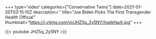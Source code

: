 +++
type='video'
categories=["Conservative Twins"]
date=2021-01-20T03:15:10Z
description=''
title="Joe Biden Picks The First Transgender Health Official"
thumbnail="https://i.ytimg.com/vi/JHZ5q_2y5NY/hqdefault.jpg"
+++

{{< youtube JHZ5q_2y5NY >}}
